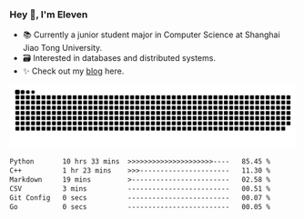 ### Hey 👋, I'm Eleven

- 📚 Currently a junior student major in Computer Science at Shanghai Jiao Tong University.
- 🗃️ Interested in databases and distributed systems.
- ✨ Check out my [blog](https://blog.eleven.wiki) here.

![github contribution grid snake animation](https://raw.githubusercontent.com/El-even-11/El-even-11/output/github-contribution-grid-snake.svg)

<!--START_SECTION:waka-->

```text
Python       10 hrs 33 mins  >>>>>>>>>>>>>>>>>>>>>----   85.45 %
C++          1 hr 23 mins    >>>----------------------   11.30 %
Markdown     19 mins         >------------------------   02.58 %
CSV          3 mins          -------------------------   00.51 %
Git Config   0 secs          -------------------------   00.07 %
Go           0 secs          -------------------------   00.05 %
```

<!--END_SECTION:waka-->
